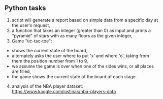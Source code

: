   ## Python tasks
  
1. script will generate a report based on simple data from a specific day at the user's request,
2. a function that takes an integer (greater than 0) as input and prints a "pyramid" of stars with as many floors as the given integer,
3. Game "tic-tac-toe":
- shows the current state of the board,
- alternately asks the user where to put 'x' and where 'o', taking from them the position number from 1 to 9,
- we assume the game is over when one of the sides wins, or all places are filled,
- the game shows the current state of the board of each stage.
4. analysis of the NBA player dataset: https://www.kaggle.com/justinas/nba-players-data
